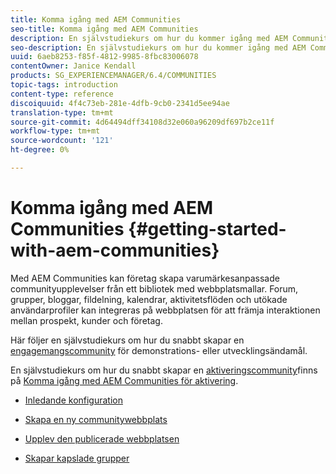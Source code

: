 ```yaml
---
title: Komma igång med AEM Communities
seo-title: Komma igång med AEM Communities
description: En självstudiekurs om hur du kommer igång med AEM Communities
seo-description: En självstudiekurs om hur du kommer igång med AEM Communities
uuid: 6aeb8253-f85f-4812-9985-8fbc83006078
contentOwner: Janice Kendall
products: SG_EXPERIENCEMANAGER/6.4/COMMUNITIES
topic-tags: introduction
content-type: reference
discoiquuid: 4f4c73eb-281e-4dfb-9cb0-2341d5ee94ae
translation-type: tm+mt
source-git-commit: 4d64494dff34108d32e060a96209df697b2ce11f
workflow-type: tm+mt
source-wordcount: '121'
ht-degree: 0%

---
```



# Komma igång med AEM Communities {#getting-started-with-aem-communities}

Med AEM Communities kan företag skapa varumärkesanpassade communityupplevelser från ett bibliotek med webbplatsmallar. Forum, grupper, bloggar, fildelning, kalendrar, aktivitetsflöden och utökade användarprofiler kan integreras på webbplatsen för att främja interaktionen mellan prospekt, kunder och företag.

Här följer en självstudiekurs om hur du snabbt skapar en [engagemangscommunity](overview.md#engagement-community) för demonstrations- eller utvecklingsändamål.

En självstudiekurs om hur du snabbt skapar en [aktiveringscommunity](overview.md#enablement-community)finns på [Komma igång med AEM Communities för aktivering](getting-started-enablement.md).

* [Inledande konfiguration](setup.md)

* [Skapa en ny communitywebbplats](create-site.md)

* [Upplev den publicerade webbplatsen](published-site.md)

* [Skapar kapslade grupper](nested-groups.md)

